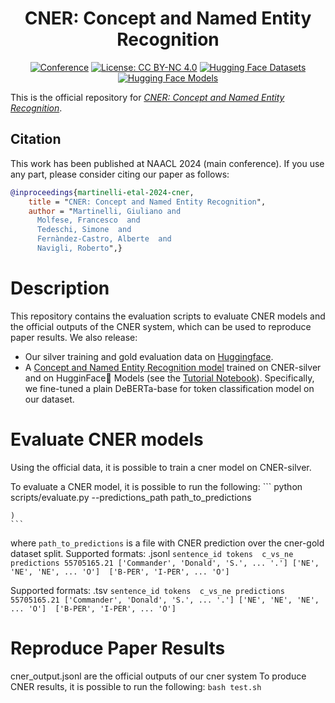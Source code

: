<div align="center">

# CNER: Concept and Named Entity Recognition


[![Conference](https://img.shields.io/badge/NAACL-2024-red)](https://2024.naacl.org/)
[![License: CC BY-NC 4.0](https://img.shields.io/badge/License-CC%20BY--NC%204.0-green.svg)](https://creativecommons.org/licenses/by-nc/4.0/)
[![Hugging Face Datasets](https://img.shields.io/badge/%F0%9F%A4%97%20Hugging%20Face%20dataset-cner-blue)](https://huggingface.co/datasets/Babelscape/cner)
[![Hugging Face Models](https://img.shields.io/badge/%F0%9F%A4%97%20Hugging%20Face%20model-cner%20base-yellow)](https://huggingface.co/datasets/Babelscape/cner)

</div>


This is the official repository for [*CNER: Concept and Named Entity Recognition*](https://aclanthology.org/2024.eacl-long.135/).  

## Citation
This work has been published at NAACL 2024 (main conference). If you use any part, please consider citing our paper as follows:
```bibtex
@inproceedings{martinelli-etal-2024-cner,
    title = "CNER: Concept and Named Entity Recognition",
    author = "Martinelli, Giuliano and
      Molfese, Francesco  and
      Tedeschi, Simone  and
      Fernàndez-Castro, Alberte  and
      Navigli, Roberto",}
```
# Description
This repository contains the evaluation scripts to evaluate CNER models and the official outputs of the CNER system, which can be used to reproduce paper results. We also release:
- Our silver training and gold evaluation data on [Huggingface](https://huggingface.co/Babelscape/cner).
- A [Concept and Named Entity Recognition model](https://huggingface.co/Babelscape/cner-base) trained on CNER-silver and on HugginFace🤗 Models (see the [Tutorial Notebook](CNER_HuggingFace.ipynb)). Specifically, we fine-tuned a plain DeBERTa-base for token classification model on our dataset.


# Evaluate CNER models
Using the official data, it is possible to train a cner model on CNER-silver.

To evaluate a CNER model, it is possible to run the following:
    ```
    python scripts/evaluate.py --predictions_path path_to_predictions
    
    )
    ```
    
where `path_to_predictions` is a file with CNER prediction over the cner-gold dataset split.
Supported formats: .jsonl
    ```
sentence_id	tokens	c_vs_ne	predictions
55705165.21	['Commander', 'Donald', 'S.', ... '.'] ['NE', 'NE', 'NE', ... 'O']	['B-PER', 'I-PER', ... 'O']
    ```
    
Supported formats: .tsv
    ```
sentence_id	tokens	c_vs_ne	predictions
55705165.21	['Commander', 'Donald', 'S.', ... '.'] ['NE', 'NE', 'NE', ... 'O']	['B-PER', 'I-PER', ... 'O']
    ```


# Reproduce Paper Results
cner_output.jsonl are the official outputs of our cner system
To produce CNER results, it is possible to run the following:
    ```
    bash test.sh
    ```
    


